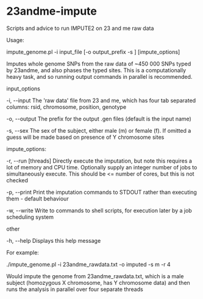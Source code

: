 23andme-impute
==============

Scripts and advice to run IMPUTE2 on 23 and me raw data

Usage:

   impute_genome.pl -i input_file [-o output_prefix -s <sex>]
[impute_options]

Imputes whole genome SNPs from the raw data of ~450 000 SNPs typed by
23andme, and also phases the typed sites.
This is a computationally heavy task, and so running output commands in
parallel is recommended.

   input_options

   -i, --input    The 'raw data' file from 23 and me, which has four tab
                  separated columns: rsid, chromosome, position, genotype

   -o, --output   The prefix for the output .gen files (default is the
                  input name)

   -s, --sex      The sex of the subject, either male (m) or female (f). If
                  omitted a guess will be made based on presence of Y
                  chromosome sites

   impute_options:

   -r, --run [threads]
                  Directly execute the imputation, but note this requires
                  a lot of memory and CPU time. Optionally supply an
                  integer number of jobs to simultaneously
                  execute. This should be <= number of cores, but this is
                  not checked

   -p, --print    Print the imputation commands to STDOUT rather than
                  executing them - default behaviour

   -w, --write    Write to commands to shell scripts, for execution later
                  by a job scheduling system

   other

   -h, --help     Displays this help message

For example:

   ./impute_genome.pl -i 23andme_rawdata.txt -o imputed -s m -r 4

Would impute the genome from 23andme_rawdata.txt, which is a male subject (homozygous X chromosome, has
Y chromosome data) and then runs the analysis in parallel over four separate threads
